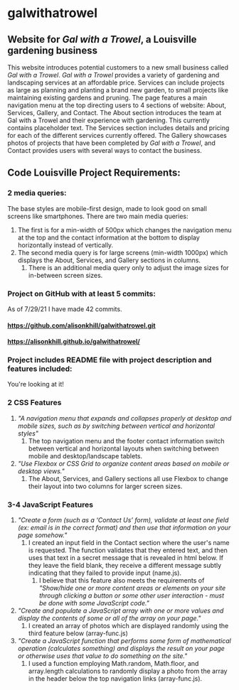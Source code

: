 # galwithatrowel
## Website for *Gal with a Trowel*, a Louisville gardening business

This website introduces potential customers to a new small business called *Gal with a Trowel*. *Gal with a Trowel* provides a variety of gardening and landscaping services at an affordable price. Services can include projects as large as planning and planting a brand new garden, to small projects like maintaining existing gardens and pruning. The page features a main navigation menu at the top directing users to 4 sections of website: About, Services, Gallery, and Contact. The About section introduces the team at Gal with a Trowel and their experience with gardening. This currently contains placeholder text. The Services section includes details and pricing for each of the different services currently offered. The Gallery showcases photos of projects that have been completed by *Gal with a Trowel*, and Contact provides users with several ways to contact the business.

## Code Louisville Project Requirements:

### 2 media queries:
The base styles are mobile-first design, made to look good on small screens like smartphones. There are two main media queries:
1. The first is for a min-width of 500px which changes the navigation menu at the top and the contact information at the bottom to display horizontally instead of vertically. 
2. The second media query is for large screens (min-width 1000px) which displays the About, Services, and Gallery sections in columns. 
    1. There is an additional media query only to adjust the image sizes for in-between screen sizes.

### Project on GitHub with at least 5 commits:
As of 7/29/21 I have made 42 commits.
#### https://github.com/alisonkhill/galwithatrowel.git
#### https://alisonkhill.github.io/galwithatrowel/

### Project includes README file with project description and features included:
You're looking at it!

### 2 CSS Features
1. *"A navigation menu that expands and collapses properly at desktop and mobile sizes, such as by switching between vertical and horizontal styles"*
    1. The top navigation menu and the footer contact information switch between vertical and horizontal layouts when switching between mobile and desktop/landscape tablets. 
2. *"Use Flexbox or CSS Grid to organize content areas based on mobile or desktop views."*
    1. The About, Services, and Gallery sections all use Flexbox to change their layout into two columns for larger screen sizes.

### 3-4 JavaScript Features
1. *"Create a form (such as a ‘Contact Us’ form), validate at least one field (ex: email is in the correct format) and then use that information on your page somehow."*
    1. I created an input field in the Contact section where the user's name is requested. The function validates that they entered text, and then uses that text in a secret message that is revealed in html below. If they leave the field blank, they receive a different message subtly indicating that they failed to provide input (name.js).
        1. I believe that this feature also meets the requirements of *"Show/hide one or more content areas or elements on your site through clicking a button or some other user interaction - must be done with some JavaScript code."*
2. *"Create and populate a JavaScript array with one or more values and display the contents of some or all of the array on your page."*
    1. I created an array of photos which are displayed randomly using the third feature below (array-func.js)
3. *"Create a JavaScript function that performs some form of mathematical operation (calculates something) and displays the result on your page or otherwise uses that value to do something on the site."*
    1. I used a function employing Math.random, Math.floor, and array.length calculations to randomly display a photo from the array in the header below the top navigation links (array-func.js).
